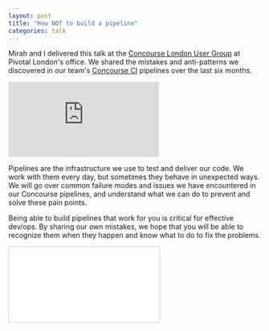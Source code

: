 ```yaml
---
layout: post
title: "How NOT to build a pipeline"
categories: talk
---
```

Mirah and I delivered this talk at the [Concourse London User Group](https://www.meetup.com/Concourse-London-User-Group/events/256171643/) at Pivotal London's office. We shared the mistakes and anti-patterns we discovered in our team's [Concourse CI](https://concourse-ci.org/) pipelines over the last six months.
<div class="embed-container  ratio16x9  youtube">
  <iframe src="https://www.youtube-nocookie.com/embed/tjLQdGj1fhI" frameborder="0" allow="accelerometer; autoplay; encrypted-media; gyroscope; picture-in-picture" allowfullscreen></iframe>
</div>

Pipelines are the infrastructure we use to test and deliver our code. We work with them every day, but sometimes they behave in unexpected ways. We will go over common failure modes and issues we have encountered in our Concourse pipelines, and understand what we can do to prevent and solve these pain points.

Being able to build pipelines that work for you is critical for effective dev/ops. By sharing our own mistakes, we hope that you will be able to recognize them when they happen and know what to do to fix the problems.

<div class="embed-container ratio16x9 slideshare">
  <iframe src="//www.slideshare.net/slideshow/embed_code/key/n5IaarJx7xsImQ" frameborder="0" marginwidth="0" marginheight="0" scrolling="no" style="border:1px solid #CCC; border-width:1px; margin-bottom:5px; max-width: 100%;" allowfullscreen> </iframe>
</div>
